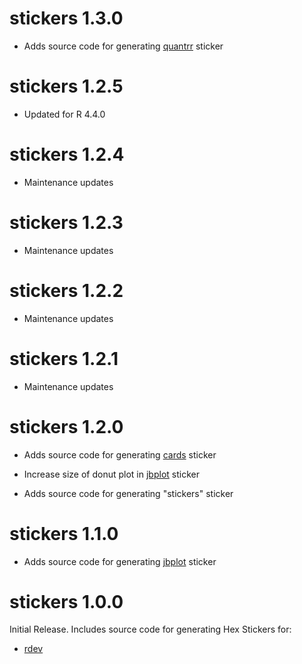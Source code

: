 # stickers 1.3.0

* Adds source code for generating [quantrr](https://jabenninghoff.github.io/quantrr/) sticker

# stickers 1.2.5

* Updated for R 4.4.0

# stickers 1.2.4

* Maintenance updates

# stickers 1.2.3

* Maintenance updates

# stickers 1.2.2

* Maintenance updates

# stickers 1.2.1

* Maintenance updates

# stickers 1.2.0

* Adds source code for generating [cards](https://jabenninghoff.github.io/cards/) sticker

* Increase size of donut plot in [jbplot](https://jabenninghoff.github.io/jbplot/) sticker

* Adds source code for generating "stickers" sticker

# stickers 1.1.0

* Adds source code for generating [jbplot](https://jabenninghoff.github.io/jbplot/) sticker

# stickers 1.0.0

Initial Release. Includes source code for generating Hex Stickers for:

* [rdev](https://jabenninghoff.github.io/rdev/)
